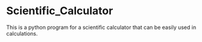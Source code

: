# Scientific_Calculator
This is a python program for a scientific calculator that can be easily used in calculations.
